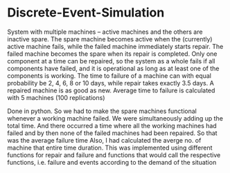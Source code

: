# Discrete-Event-Simulation
System with multiple machines – active machines and the others are inactive spare. The spare machine becomes active when the (currently) active machine fails, while the failed machine immediately starts repair. The failed machine becomes the spare when its repair is completed. Only one component at a time can be repaired, so the system as a whole fails if all components have failed, and it is operational as long as at least one of the components is working.
The time to failure of a machine can with equal probability be 2, 4, 6, 8 or 10 days, while repair takes exactly 3.5 days. A repaired machine is as good as new.
Average time to failure is calculated with 5 machines (100 replications) 

Done in python.
So we had to make the spare machines functional whenever a working machine failed. We were simultaneously adding up the total time.
And there occurred a time where all the working machines had failed and by then none of the failed machines had been repaired. So that was the average failure time Also, I had calculated the averge no. of machine that entire time duration. 
This was implemented using different functions for repair and failure and functions that would call the respective functions, i.e. failure and events according to the demand of the situation
